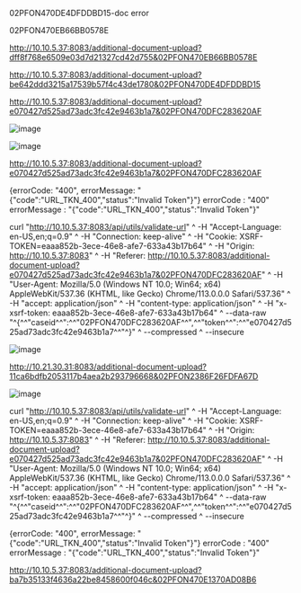 
02PFON470DE4DFDDBD15-doc error

02PFON470EB66BB0578E

http://10.10.5.37:8083/additional-document-upload?dff8f768e6509e03d7d21327cd42d755&02PFON470EB66BB0578E

http://10.10.5.37:8083/additional-document-upload?be642ddd3215a17539b57f4c43de1780&02PFON470DE4DFDDBD15

http://10.10.5.37:8083/additional-document-upload?e070427d525ad73adc3fc42e9463b1a7&02PFON470DFC283620AF

![image](https://github.com/afinisham96/afinisham96/assets/131110842/750b36eb-8f23-480e-9d13-28452ccf1894)

![image](https://github.com/afinisham96/afinisham96/assets/131110842/8c75e624-f4cc-4e59-95ad-04341c0cc54b)

http://10.10.5.37:8083/additional-document-upload?e070427d525ad73adc3fc42e9463b1a7&02PFON470DFC283620AF

{errorCode: "400", errorMessage: "{"code":"URL_TKN_400","status":"Invalid Token"}"}
errorCode
: 
"400"
errorMessage
: 
"{\"code\":\"URL_TKN_400\",\"status\":\"Invalid Token\"}"


curl "http://10.10.5.37:8083/api/utils/validate-url" ^
  -H "Accept-Language: en-US,en;q=0.9" ^
  -H "Connection: keep-alive" ^
  -H "Cookie: XSRF-TOKEN=eaaa852b-3ece-46e8-afe7-633a43b17b64" ^
  -H "Origin: http://10.10.5.37:8083" ^
  -H "Referer: http://10.10.5.37:8083/additional-document-upload?e070427d525ad73adc3fc42e9463b1a7&02PFON470DFC283620AF" ^
  -H "User-Agent: Mozilla/5.0 (Windows NT 10.0; Win64; x64) AppleWebKit/537.36 (KHTML, like Gecko) Chrome/113.0.0.0 Safari/537.36" ^
  -H "accept: application/json" ^
  -H "content-type: application/json" ^
  -H "x-xsrf-token: eaaa852b-3ece-46e8-afe7-633a43b17b64" ^
  --data-raw "^{^\^"caseid^\^":^\^"02PFON470DFC283620AF^\^",^\^"token^\^":^\^"e070427d525ad73adc3fc42e9463b1a7^\^"^}" ^
  --compressed ^
  --insecure
  
  ![image](https://github.com/afinisham96/afinisham96/assets/131110842/fd08ec0b-5368-4d67-b209-f61e4556ad4a)
  
  
  http://10.21.30.31:8083/additional-document-upload?11ca6bdfb2053117b4aea2b293796668&02PFON2386F26FDFA67D
  
  ![image](https://github.com/afinisham96/afinisham96/assets/131110842/3b918cf9-d1d1-4c4f-95aa-f30c4c2f9893)

curl "http://10.10.5.37:8083/api/utils/validate-url" ^
  -H "Accept-Language: en-US,en;q=0.9" ^
  -H "Connection: keep-alive" ^
  -H "Cookie: XSRF-TOKEN=eaaa852b-3ece-46e8-afe7-633a43b17b64" ^
  -H "Origin: http://10.10.5.37:8083" ^
  -H "Referer: http://10.10.5.37:8083/additional-document-upload?e070427d525ad73adc3fc42e9463b1a7&02PFON470DFC283620AF" ^
  -H "User-Agent: Mozilla/5.0 (Windows NT 10.0; Win64; x64) AppleWebKit/537.36 (KHTML, like Gecko) Chrome/113.0.0.0 Safari/537.36" ^
  -H "accept: application/json" ^
  -H "content-type: application/json" ^
  -H "x-xsrf-token: eaaa852b-3ece-46e8-afe7-633a43b17b64" ^
  --data-raw "^{^\^"caseid^\^":^\^"02PFON470DFC283620AF^\^",^\^"token^\^":^\^"e070427d525ad73adc3fc42e9463b1a7^\^"^}" ^
  --compressed ^
  --insecure
  
  {errorCode: "400", errorMessage: "{"code":"URL_TKN_400","status":"Invalid Token"}"}
errorCode
: 
"400"
errorMessage
: 
"{\"code\":\"URL_TKN_400\",\"status\":\"Invalid Token\"}"

http://10.10.5.37:8083/additional-document-upload?ba7b35133f4636a22be8458600f046c&02PFON470E1370AD08B6


